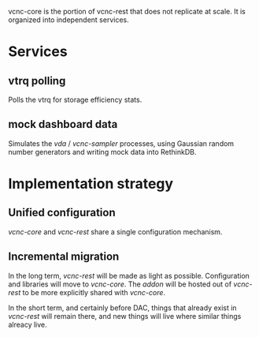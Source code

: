vcnc-core is the portion of vcnc-rest that does not replicate at scale.
It is organized into independent services.

# Services
## vtrq polling

Polls the vtrq for storage efficiency stats.

## mock dashboard data

Simulates the *vda* / *vcnc-sampler* processes, using Gaussian random number
generators and writing mock data into RethinkDB.

# Implementation strategy

## Unified configuration

*vcnc-core* and *vcnc-rest* share a single configuration mechanism.

## Incremental migration

In the long term, *vcnc-rest* will be made as light as possible. Configuration
and libraries will move to *vcnc-core*. The *addon* will be hosted out of
*vcnc-rest* to be more explicitly shared with *vcnc-core*.

In the short term, and certainly before DAC, things that already exist in
*vcnc-rest* will remain there, and new things will live where similar things alreacy
live.
